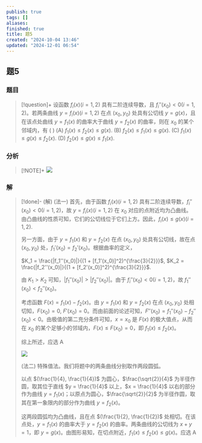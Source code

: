```yaml
---
publish: true
tags: []
aliases: 
finished: true
title: 题5
created: "2024-10-04 13:46"
updated: "2024-12-01 06:54"
---
```

## 题5
### 题目
> [!question]+
> 设函数 $f_i(x) (i=1,2)$ 具有二阶连续导数，且 $f_i''(x_0) < 0 (i=1,2)$。若两条曲线 $y = f_i(x) (i=1,2)$ 在点 $(x_0, y_0)$ 处具有公切线 $y = g(x)$，且在该点处曲线 $y = f_1(x)$ 的曲率大于曲线 $y = f_2(x)$ 的曲率，则在 $x_0$ 的某个邻域内，有 ( )
> (A) $f_1(x) \leq f_2(x) \leq g(x)$.
> (B) $f_2(x) \leq f_1(x) \leq g(x)$.
> (C) $f_1(x) \leq g(x) \leq f_2(x)$.
> (D) $f_2(x) \leq g(x) \leq f_1(x)$.
### 分析
> [!NOTE]+
> ![](https://img.hwenyi.live/202411291620738.webp)
### 解
> [!done]-
>  (解) (法一) 首先，由于函数 $f_i(x) (i=1,2)$ 具有二阶连续导数，$f_i''(x_0) < 0 (i=1,2)$，故 $y = f_i(x) (i=1,2)$ 在 $x_0$ 对应的点附近均为凸曲线。由凸曲线的性质可知，它们的公切线位于它们上方。因此，$f_i(x) \leq g(x) (i=1,2)$.
>  
> 另一方面，由于 $y = f_1(x)$ 和 $y = f_2(x)$ 在点 $(x_0, y_0)$ 处具有公切线，故在点 $(x_0, y_0)$ 处，$f_1'(x_0) = f_2'(x_0)$。根据曲率的定义，
> 
> $K_1 = \frac{|f_1''(x_0)|}{(1 + [f_1'(x_0)]^2)^{\frac{3}{2}}}$, $K_2 = \frac{|f_2''(x_0)|}{(1 + [f_2'(x_0)]^2)^{\frac{3}{2}}}$.
> 
> 由 $K_1 > K_2$ 可知，$|f_1''(x_0)| > |f_2''(x_0)|$。由于 $f_i''(x_0) < 0 (i = 1, 2)$，故 $f_1''(x_0) < f_2''(x_0)$。
> 
> 考虑函数 $F(x) = f_1(x) - f_2(x)$。由 $y = f_1(x)$ 和 $y = f_2(x)$ 在点 $(x_0, y_0)$ 处相切知，$F(x_0) = 0$, $F'(x_0) = 0$。而由前面的论述可知，$F''(x_0) = f_1''(x_0) - f_2''(x_0) < 0$。由极值的第二充分条件可知，$x = x_0$ 是 $F(x)$ 的极大值点，从而在 $x_0$ 的某个足够小的邻域内，$F(x) \le F(x_0) = 0$，即 $f_1(x) \le f_2(x)$。
> 
> 综上所述，应选 A
> 
> ![](https://img.hwenyi.live/202409302017945.webp)
> 
> (法二) 特殊值法。我们将题中的两条曲线分别取作两段圆弧。
> 
> 以点 $(\frac{1}{4}, \frac{1}{4})$ 为圆心，$\frac{\sqrt{2}}{4}$ 为半径作圆，取其位于直线 $y = \frac{1}{4}$ 以上，$x = \frac{1}{4}$ 以右的部分作为曲线 $y = f_1(x)$；以原点为圆心，$\frac{\sqrt{2}}{2}$ 为半径作圆，取其在第一象限内的部分作为曲线 $y = f_2(x)$。
> 
> 这两段圆弧均为凸曲线，且在点 $(\frac{1}{2}, \frac{1}{2})$ 处相切。在该点处，$y = f_1(x)$ 的曲率大于 $y = f_2(x)$ 的曲率。两条曲线的公切线为 $x + y = 1$，即 $y = g(x)$。由图形易知，在切点附近，$f_1(x) \le f_2(x) \le g(x)$。应选 A
